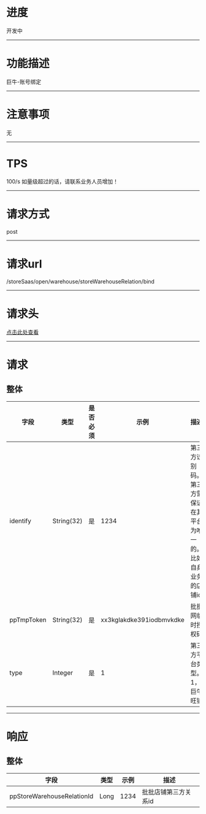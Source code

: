 # 进度
开发中

---

# 功能描述
巨牛-账号绑定

---

# 注意事项
无

---

# TPS
100/s 如量级超过的话，请联系业务人员增加！

---

# 请求方式
post

---

# 请求url
/storeSaas/open/warehouse/storeWarehouseRelation/bind

---

# 请求头
[点击此处查看](../请求头部及签名方式.md)

---

# 请求
## 整体
| 字段            | 类型         |是否必须| 示例                            | 描述                              | 
| -------------- | ------------ | ---- | ------------------------------- | --------------------------------- |
| identify       | String(32)   | 是   | 1234                            | 第三方识别码。第三方需保证在其平台为唯一的。比如自身业务的店铺id |
| ppTmpToken     | String(32)   | 是   | xx3kglakdke391iodbmvkdke        | 批批网临时授权码                     |
| type           | Integer      | 是   | 1                               | 第三方平台类型。1，巨牛旺铺            |      

---

# 响应
## 整体
| 字段            | 类型         | 示例                              | 描述                               | 
| -------------- | ------------ | -------------------------------- | --------------------------------- |
| ppStoreWarehouseRelationId | Long | 1234                         | 批批店铺第三方关系id                 |
